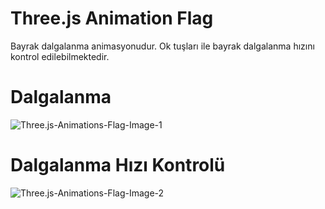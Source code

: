 # Three.js Animation Flag
Bayrak dalgalanma animasyonudur. Ok tuşları ile bayrak dalgalanma hızını kontrol edilebilmektedir.

# Dalgalanma
![Three.js-Animations-Flag-Image-1](https://user-images.githubusercontent.com/50529546/124194180-c3ebdf00-dad0-11eb-88bf-4f042d5df7ff.gif)

# Dalgalanma Hızı Kontrolü
![Three.js-Animations-Flag-Image-2](https://user-images.githubusercontent.com/50529546/124194185-c77f6600-dad0-11eb-87e9-91eb8150877f.gif)
